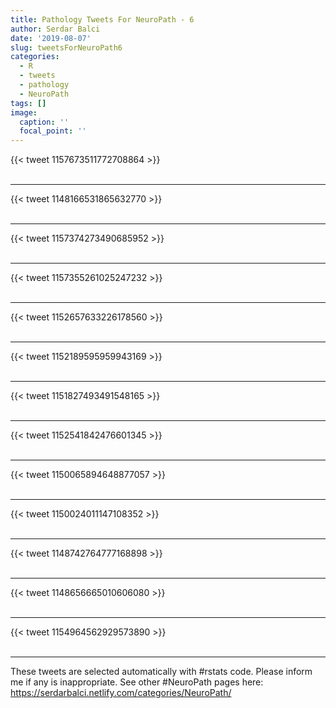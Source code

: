 ```yaml
---
title: Pathology Tweets For NeuroPath - 6
author: Serdar Balci
date: '2019-08-07'
slug: tweetsForNeuroPath6
categories:
  - R
  - tweets
  - pathology
  - NeuroPath
tags: []
image:
  caption: ''
  focal_point: ''
---
```



{{< tweet 1157673511772708864 >}}
<br>
<br>
<hr>
{{< tweet 1148166531865632770 >}}
<br>
<br>
<hr>
{{< tweet 1157374273490685952 >}}
<br>
<br>
<hr>
{{< tweet 1157355261025247232 >}}
<br>
<br>
<hr>
{{< tweet 1152657633226178560 >}}
<br>
<br>
<hr>
{{< tweet 1152189595959943169 >}}
<br>
<br>
<hr>
{{< tweet 1151827493491548165 >}}
<br>
<br>
<hr>
{{< tweet 1152541842476601345 >}}
<br>
<br>
<hr>
{{< tweet 1150065894648877057 >}}
<br>
<br>
<hr>
{{< tweet 1150024011147108352 >}}
<br>
<br>
<hr>
{{< tweet 1148742764777168898 >}}
<br>
<br>
<hr>
{{< tweet 1148656665010606080 >}}
<br>
<br>
<hr>
{{< tweet 1154964562929573890 >}}
<br>
<br>
<hr>


These tweets are selected automatically with #rstats code. Please inform me if any is inappropriate.
See other #NeuroPath pages here: https://serdarbalci.netlify.com/categories/NeuroPath/
